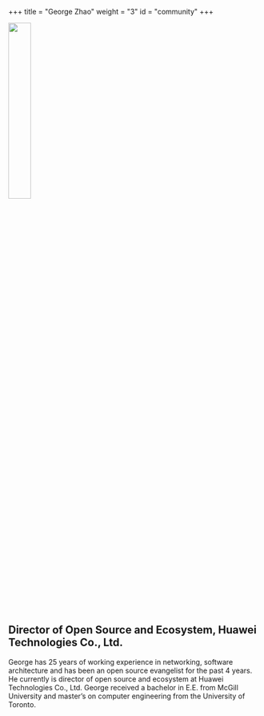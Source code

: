 +++
title = "George Zhao"
weight = "3"
id = "community"
+++

<img src="/img/gz.jpg" width=30% >

## Director of Open Source and Ecosystem, Huawei Technologies Co., Ltd.

George has 25 years of working experience in networking, software architecture
and has been an open source evangelist for the past 4 years. He currently
is director of open source and ecosystem at Huawei Technologies Co., Ltd.
George received a bachelor in E.E. from McGill University and master’s on
computer engineering from the University of Toronto.
